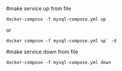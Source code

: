 #make service up from file

```docker-compose -f mysql-compose.yml up```

or 

```docker compose -f mysql-compose.yml up` -d```


#make service down from file

```docker-compose -f mysql-compose.yml down```

